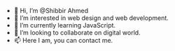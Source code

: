 - 👋 Hi, I’m @Shibbir Ahmed
- 👀 I’m interested in web design and web development.
- 🌱 I’m currently learning JavaScript.
- 💞️ I’m looking to collaborate on digital world.
- 📫 Here I am, you can contact me.

<!---
ShibbirTanvir/ShibbirTanvir is a ✨ special ✨ repository because its `README.md` (this file) appears on your GitHub profile.
You can click the Preview link to take a look at your changes.
--->
